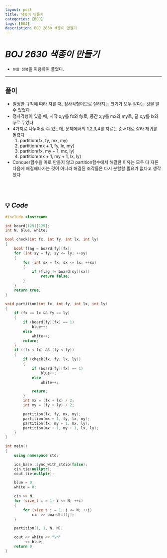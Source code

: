 ```yaml
---
layout: post
title: 색종이 만들기
categories: [BOJ]
tags: [BOJ]
description: BOJ 2630 색종이 만들기
---
```


# **_BOJ 2630 색종이 만들기_**

- `분할 정복`을 이용하여 풀었다.

---

## 풀이

- 일정한 규칙에 따라 자를 때, 정사각형이므로 잘라지는 크기가 모두 같다는 것을 알 수 있었다
- 정사각형이 있을 때, 시작 x,y를 fx와 fy로, 중간 x,y를 mx와 my로, 끝 x,y를 lx와 ly로 두었다
- 4가지로 나누어질 수 있는데, 문제에서의 1,2,3,4를 자르는 순서대로 잘라 재귀를 돌렸다
  1. partition(fx, fy, mx, my)
  2. partition(mx + 1, fy, lx, my)
  3. partition(fx, my + 1, mx, ly)
  4. partition(mx + 1, my + 1, lx, ly)
- Conquer함수을 따로 만들지 않고 partition함수에서 해결한 이유는 모두 다 자른 다음에 해결해나가는 것이 아니라 해결된 조각들은 다시 분할할 필요가 없다고 생각했다

<br><br/>

## 💡 **_Code_**

```c++
#include <iostream>

int board[129][129];
int N, blue, white;

bool check(int fx, int fy, int lx, int ly)
{
    bool flag = board[fy][fx];
    for (int sy = fy; sy <= ly; ++sy)
    {
        for (int sx = fx; sx <= lx; ++sx)
        {
            if (flag != board[sy][sx])
                return false;
        }
    }
    return true;
}

void partition(int fx, int fy, int lx, int ly)
{
    if (fx == lx && fy == ly)
    {
        if (board[fy][fx] == 1)
            blue++;
        else
            white++;
        return;
    }
    if ((fx < lx) && (fy < ly))
    {
        if (check(fx, fy, lx, ly))
        {
            if (board[fy][fx] == 1)
                blue++;
            else
                white++;

            return;
        }
        int mx = (fx + lx) / 2;
        int my = (fy + ly) / 2;

        partition(fx, fy, mx, my);
        partition(mx + 1, fy, lx, my);
        partition(fx, my + 1, mx, ly);
        partition(mx + 1, my + 1, lx, ly);
    }
}

int main()
{
    using namespace std;

    ios_base::sync_with_stdio(false);
    cin.tie(nullptr);
    cout.tie(nullptr);

    blue = 0;
    white = 0;

    cin >> N;
    for (size_t i = 1; i <= N; ++i)
    {
        for (size_t j = 1; j <= N; ++j)
            cin >> board[i][j];
    }

    partition(1, 1, N, N);

    cout << white << "\n"
         << blue;
    return 0;
}
```
